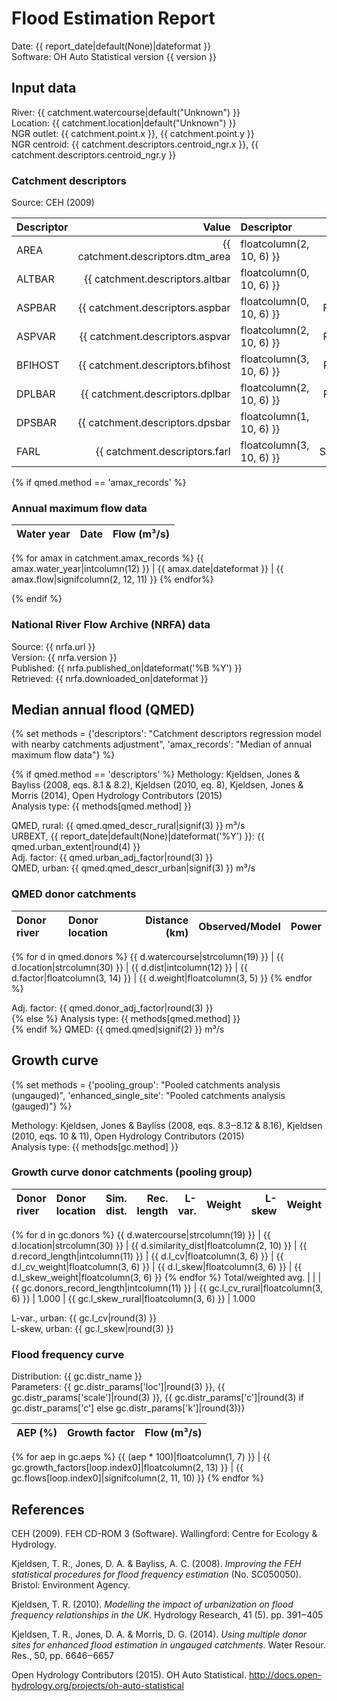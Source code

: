# Flood Estimation Report

Date:          {{ report_date|default(None)|dateformat }}  
Software:      OH Auto Statistical version {{ version }}

## Input data

River:         {{ catchment.watercourse|default("Unknown") }}  
Location:      {{ catchment.location|default("Unknown") }}  
NGR outlet:    {{ catchment.point.x }}, {{ catchment.point.y }}    
NGR centroid:  {{ catchment.descriptors.centroid_ngr.x }}, {{ catchment.descriptors.centroid_ngr.y }}  

### Catchment descriptors

Source:        CEH (2009)

Descriptor   |      Value | Descriptor  |      Value | Descriptor  |      Value 
:------------|-----------:|:------------|-----------:|:------------|----------:
AREA         | {{ catchment.descriptors.dtm_area|floatcolumn(2, 10, 6) }} | FPEXT       | {{ catchment.descriptors.fpext|floatcolumn(4, 10, 6) }} | SPRHOST     | {{ catchment.descriptors.sprhost|floatcolumn(2, 10, 6) }}
ALTBAR       | {{ catchment.descriptors.altbar|floatcolumn(0, 10, 6) }} | LDP         | {{ catchment.descriptors.ldp|floatcolumn(2, 10, 6) }} | URBCONC1990 | {{ catchment.descriptors.urbconc1990|floatcolumn(3, 10, 6) }}
ASPBAR       | {{ catchment.descriptors.aspbar|floatcolumn(0, 10, 6) }} | PROPWET     | {{ catchment.descriptors.propwet|floatcolumn(2, 10, 6) }} | URBEXT1990  | {{ catchment.descriptors.urbext1990|floatcolumn(4, 10, 6) }}
ASPVAR       | {{ catchment.descriptors.aspvar|floatcolumn(2, 10, 6) }} | RMED-1H     | {{ catchment.descriptors.rmed_1h|floatcolumn(1, 10, 6) }} | URBLOC1990  | {{ catchment.descriptors.urbloc1990|floatcolumn(3, 10, 6) }}
BFIHOST      | {{ catchment.descriptors.bfihost|floatcolumn(3, 10, 6) }} | RMED-1D     | {{ catchment.descriptors.rmed_1d|floatcolumn(1, 10, 6) }} | URBCONC2000 | {{ catchment.descriptors.urbconc2000|floatcolumn(3, 10, 6) }}
DPLBAR       | {{ catchment.descriptors.dplbar|floatcolumn(2, 10, 6) }} | RMED-2D     | {{ catchment.descriptors.rmed_2d|floatcolumn(1, 10, 6) }} | URBEXT2000  | {{ catchment.descriptors.urbext2000|floatcolumn(4, 10, 6) }}
DPSBAR       | {{ catchment.descriptors.dpsbar|floatcolumn(1, 10, 6) }} | SAAR        | {{ catchment.descriptors.saar|floatcolumn(0, 10, 6) }} | URBLOC2000  | {{ catchment.descriptors.urbloc2000|floatcolumn(3, 10, 6) }}
FARL         | {{ catchment.descriptors.farl|floatcolumn(3, 10, 6) }} | SAAR4170    | {{ catchment.descriptors.saar4170|floatcolumn(0, 10, 6) }} |             | {{ None|floatcolumn(4, 10, 6) }}

{% if qmed.method == 'amax_records' %}
### Annual maximum flow data

  Water year |       Date |  Flow (m³/s)
------------:|-----------:|------------:
{% for amax in catchment.amax_records %}
{{ amax.water_year|intcolumn(12) }} | {{ amax.date|dateformat }} | {{ amax.flow|signifcolumn(2, 12, 11) }}
{% endfor%}

{% endif %}
### National River Flow Archive (NRFA) data

Source:        {{ nrfa.url }}  
Version:       {{ nrfa.version }}  
Published:     {{ nrfa.published_on|dateformat('%B %Y') }}  
Retrieved:     {{ nrfa.downloaded_on|dateformat }}

## Median annual flood (QMED)
{% set methods = {'descriptors': "Catchment descriptors regression model with nearby catchments adjustment", 
                  'amax_records': "Median of annual maximum flow data"} %}

{% if qmed.method == 'descriptors' %}
Methology:     Kjeldsen, Jones & Bayliss (2008, eqs. 8.1 & 8.2), Kjeldsen (2010, eq. 8), Kjeldsen, Jones & Morris 
               (2014), Open Hydrology Contributors (2015)  
Analysis type: {{ methods[qmed.method] }}

QMED, rural:   {{ qmed.qmed_descr_rural|signif(3) }} m³/s  
URBEXT, {{ report_date|default(None)|dateformat('%Y') }}:  {{ qmed.urban_extent|round(4) }}  
Adj. factor:   {{ qmed.urban_adj_factor|round(3) }}  
QMED, urban:   {{ qmed.qmed_descr_urban|signif(3) }} m³/s

### QMED donor catchments

Donor river         | Donor location                 | Distance (km)| Observed/Model | Power
:-------------------|:-------------------------------|-------------:|---------------:|-----:
{% for d in qmed.donors %}
{{ d.watercourse|strcolumn(19) }} | {{ d.location|strcolumn(30) }} | {{ d.dist|intcolumn(12) }} | {{ d.factor|floatcolumn(3, 14) }} | {{ d.weight|floatcolumn(3, 5) }}
{% endfor %}

Adj. factor:   {{ qmed.donor_adj_factor|round(3) }}  
{% else %}
Analysis type: {{ methods[qmed.method] }}  
{% endif %}
QMED:          {{ qmed.qmed|signif(2) }} m³/s

## Growth curve
{% set methods = {'pooling_group': "Pooled catchments analysis (ungauged)", 
                  'enhanced_single_site': "Pooled catchments analysis (gauged)"} %}

Methology:     Kjeldsen, Jones & Bayliss (2008, eqs. 8.3‒8.12 & 8.16), Kjeldsen (2010, eqs. 10 & 11), Open Hydrology 
               Contributors (2015)  
Analysis type: {{ methods[gc.method] }}

### Growth curve donor catchments (pooling group)

Donor river         | Donor location                 | Sim. dist. | Rec. length | L-var. | Weight | L-skew | Weight
:-------------------|:-------------------------------|-----------:|------------:|-------:|-------:|-------:|------:
{% for d in gc.donors %}
{{ d.watercourse|strcolumn(19) }} | {{ d.location|strcolumn(30) }} | {{ d.similarity_dist|floatcolumn(2, 10) }} | {{ d.record_length|intcolumn(11) }} | {{ d.l_cv|floatcolumn(3, 6) }} | {{ d.l_cv_weight|floatcolumn(3, 6) }} | {{ d.l_skew|floatcolumn(3, 6) }} | {{ d.l_skew_weight|floatcolumn(3, 6) }}
{% endfor %}
Total/weighted avg. |                                |            | {{ gc.donors_record_length|intcolumn(11) }} | {{ gc.l_cv_rural|floatcolumn(3, 6) }} |  1.000 | {{ gc.l_skew_rural|floatcolumn(3, 6) }} |  1.000

L-var., urban: {{ gc.l_cv|round(3) }}  
L-skew, urban: {{ gc.l_skew|round(3) }}

### Flood frequency curve

Distribution:  {{ gc.distr_name }}  
Parameters:    {{ gc.distr_params['loc']|round(3) }}, {{ gc.distr_params['scale']|round(3) }}, {{ gc.distr_params['c']|round(3) if gc.distr_params['c'] else gc.distr_params['k']|round(3)}}  

AEP (%) | Growth factor | Flow (m³/s)
-------:|--------------:|-----------:
{% for aep in gc.aeps %}
{{ (aep * 100)|floatcolumn(1, 7) }} | {{ gc.growth_factors[loop.index0]|floatcolumn(2, 13) }} | {{ gc.flows[loop.index0]|signifcolumn(2, 11, 10) }}
{% endfor %}

## References

CEH (2009). FEH CD-ROM 3 (Software). Wallingford: Centre for Ecology & Hydrology.

Kjeldsen, T. R., Jones, D. A. & Bayliss, A. C. (2008). *Improving the FEH statistical procedures for flood frequency 
estimation* (No. SC050050). Bristol: Environment Agency.

Kjeldsen, T. R. (2010). *Modelling the impact of urbanization on flood frequency relationships in the UK*. Hydrology 
Research, 41 (5). pp. 391‒405

Kjeldsen, T. R., Jones, D. A. & Morris, D. G. (2014). *Using multiple donor sites for enhanced flood estimation in 
ungauged catchments*. Water Resour. Res., 50, pp. 6646‒6657

Open Hydrology Contributors (2015). OH Auto Statistical. http://docs.open-hydrology.org/projects/oh-auto-statistical
